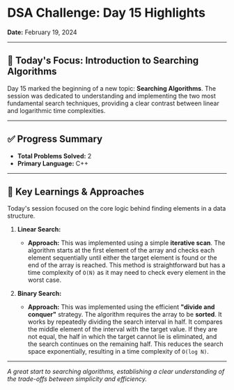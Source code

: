 # DSA Challenge: Day 15 Highlights

**Date:** February 19, 2024

---

## 🎯 Today's Focus: Introduction to Searching Algorithms

Day 15 marked the beginning of a new topic: **Searching Algorithms**. The session was dedicated to understanding and implementing the two most fundamental search techniques, providing a clear contrast between linear and logarithmic time complexities.

---

## ✅ Progress Summary

-   **Total Problems Solved:** 2
-   **Primary Language:** C++

---

## 🧠 Key Learnings & Approaches

Today's session focused on the core logic behind finding elements in a data structure.

1.  **Linear Search:**

    -   **Approach:** This was implemented using a simple **iterative scan**. The algorithm starts at the first element of the array and checks each element sequentially until either the target element is found or the end of the array is reached. This method is straightforward but has a time complexity of `O(N)` as it may need to check every element in the worst case.

2.  **Binary Search:**
    -   **Approach:** This was implemented using the efficient **"divide and conquer"** strategy. The algorithm requires the array to be **sorted**. It works by repeatedly dividing the search interval in half. It compares the middle element of the interval with the target value. If they are not equal, the half in which the target cannot lie is eliminated, and the search continues on the remaining half. This reduces the search space exponentially, resulting in a time complexity of `O(log N)`.

---

_A great start to searching algorithms, establishing a clear understanding of the trade-offs between simplicity and efficiency._
